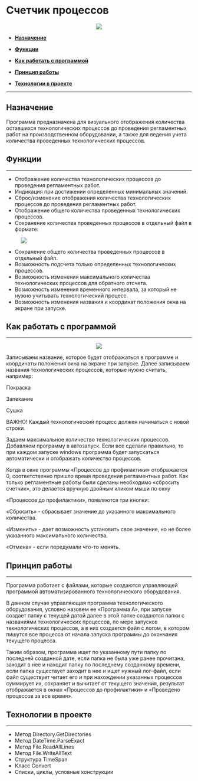 # Счетчик процессов

<div align="center">
<img src="https://github.com/AlexandrIdVy/mesto/blob/master/demo.gif">
</div>

* **[Назначение](#Назначение)**

* **[Функции](#Функции)**

* **[Как работать с программой](#Какработатьспрограммой)**

* **[Принцип работы](#Принципработы)**

* **[Технологии в проекте](#Технологиивпроекте)**

---

## Назначение

Программа предназначена для визуального отображения количества оставшихся технологических процессов до проведения регламентных работ на производственном оборудовании, а также для ведения учета количества проведенных технологических процессов.

## Функции

---

* Отображение количества технологических процессов до проведения регламентных работ.
* Индикация при достижении определенных минимальных значений.
* Сброс/изменение отображения количества технологических процессов до проведения регламентных работ.
* Отображение общего количества проведенных технологических процессов.
* Сохранение количества проведенных процессов в отдельный файл в формате: 
 
<div style="margin-left: 40px">
<img src="https://github.com/AlexandrIdVy/mesto/blob/master/log.png">
</div>

* Сохранение общего количества проведенных процессов в отдельный файл.
* Возможность подсчета только определенных технологических процессов.
* Возможность изменения максимального количества технологических процессов для обратного отсчета.
* Возможность изменения временного интервала, за который не нужно учитывать технологический процесс. 
* Возможность изменения названия и координат положения окна на экране при запуске. 

## Как работать с программой

---

<div align="center">
<img src="https://github.com/AlexandrIdVy/mesto/blob/master/FindProcess.gif">
</div>

Записываем название, которое будет отображаться в программе и координаты положения окна на экране при запуске. Далее записываем названия технологических процессов, которые нужно считать, например:

Покраска

Запекание

Сушка

ВАЖНО! Каждый технологический процесс должен начинаться с новой строки. 

Задаем максимальное количество технологических процессов. Добавляем программу в автозапуск. Если все сделали правильно, то при каждом запуске windows программа будет запускаться автоматически и отображать количество процессов. 

Когда в окне программы «Процессов до профилактики» отображается 0, соответственно пришло время проведения регламентных работ. Как только регламентные работы были сделаны необходимо «сбросить счетчик», это делается вручную двойным кликом мыши по окну 

«Процессов до профилактики», появляются три кнопки:

«Сбросить» - сбрасывает значение до указанного максимального количества.

«Изменить» - дает возможность установить свое значение, но не более указанного максимального количества.

«Отмена» - если передумали что-то менять.

## Принцип работы

----

Программа работает с файлами, которые создаются управляющей программой автоматизированного технологического оборудования. 

В данном случае управляющая программа технологического оборудования, условно назовем ее «Программа А», при запуске создает папку с текущей датой далее в этой папке создаются папки с названиями технологических процессов, по мере запусков технологических процессов, а в них создается файл с логом, в котором пишутся все процесса от начала запуска программы до окончания текущего процесса. 

Таким образом, программа ищет по указанному пути папку по последней созданной дате, если папка не была уже ранее прочитана, заходит в нее и находит папку по последнему созданному времени, если папка существует заходит в нее и ищет нужный лог-файл, если файл существует читает его и при нахождении указанных процессов суммирует их, сохраняет и вычитает от текущего значения, результат отображается в окнах «Процессов до профилактики» и «Проведено процессов за все время».

## Технологии в проекте

---

* Метод Directory.GetDirectories
* Метод DateTime.ParseExact 
* Метод File.ReadAllLines 
* Метод File.WriteAllText 
* Структура TimeSpan 
* Класс Convert 
* Списки, циклы, условные конструкции